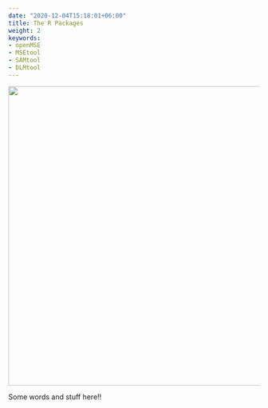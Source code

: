 ```yaml
---
date: "2020-12-04T15:18:01+06:00"
title: The R Packages
weight: 2
keywords: 
- openMSE
- MSEtool
- SAMtool
- DLMtool
---
```


<script>
$(document).ready(function(){
    $('img[usemap]').rwdImageMaps();
});
</script>

<div>
<img src="/images/PackageStructure.png" alt="" usemap="#Map" width="600" />
<map name="Map" id="Map">
    <area alt="" title="instantgram" href="#" shape="rect" coords="0,600,0,600" />
    <area alt="" title="gmail" href="#" shape="rect" coords="203,576,314,683" />
    <area alt="" title="..." href="#" shape="rect" coords="474,579,582,688" />
    <area alt="" title="..." href="#" shape="rect" coords="605,344,716,451" />
    <area alt="" title="..." href="#" shape="rect" coords="471,104,582,216" />
    <area alt="" title="..." href="#" shape="rect" coords="205,106,319,216" />
</map>
</div>


Some words and stuff here!!
